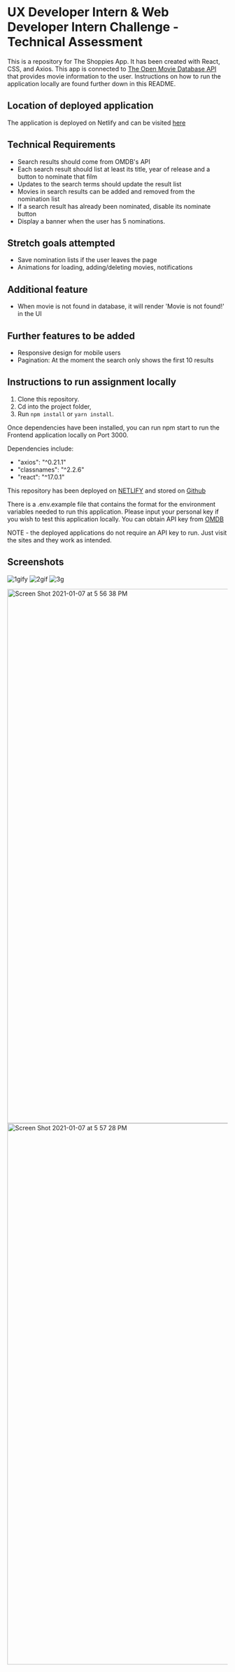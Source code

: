 # UX Developer Intern & Web Developer Intern Challenge - Technical Assessment

This is a repository for The Shoppies App. It has been created with React, CSS, and Axios. This app is connected to [The Open Movie Database API](https://www.omdbapi.com) that provides movie information to the user. Instructions on how to run the application locally are found further down in this README.

## Location of deployed application
The application is deployed on Netlify and can be visited [here](https://movie-awards.netlify.app/)

## Technical Requirements
- Search results should come from OMDB's API 
- Each search result should list at least its title, year of release and a button to nominate that film
- Updates to the search terms should update the result list
- Movies in search results can be added and removed from the nomination list
- If a search result has already been nominated, disable its nominate button
- Display a banner when the user has 5 nominations.

## Stretch goals attempted
- Save nomination lists if the user leaves the page
- Animations for loading, adding/deleting movies, notifications

## Additional feature
- When movie is not found in database, it will render 'Movie is not found!' in the UI 

## Further features to be added
- Responsive design for mobile users
- Pagination: At the moment the search only shows the first 10 results 


## Instructions to run assignment locally
1. Clone this repository.
2. Cd into the project folder, 
3. Run ```npm install``` or ```yarn install```.

Once dependencies have been installed, you can run npm start to run the Frontend application locally on Port 3000.

Dependencies include:

- "axios": "^0.21.1"
- "classnames": "^2.2.6"
- "react": "^17.0.1"

This repository has been deployed on [NETLIFY](https://movie-awards.netlify.app/) and stored on [Github](https://github.com/andreiskandar/movie-awards)

There is a .env.example file that contains the format for the environment variables needed to run this application. Please input your personal key if you wish to test this application locally. You can obtain API key from [OMDB](http://www.omdbapi.com/apikey.aspx)  

NOTE - the deployed applications do not require an API key to run. Just visit the sites and they work as intended.

## Screenshots

![1gify](https://user-images.githubusercontent.com/56459037/103966828-81df7300-5115-11eb-903e-d2ee030caa2c.gif)
![2gif](https://user-images.githubusercontent.com/56459037/103966896-a4718c00-5115-11eb-907d-d1c514658625.gif)
![3g](https://user-images.githubusercontent.com/56459037/103966943-bc491000-5115-11eb-8b11-44683ffa5877.gif)



<img width="1220" alt="Screen Shot 2021-01-07 at 5 56 38 PM" src="https://user-images.githubusercontent.com/56459037/103965104-dbde3980-5111-11eb-92c5-d664d103c0bc.png">
<img width="1236" alt="Screen Shot 2021-01-07 at 5 57 28 PM" src="https://user-images.githubusercontent.com/56459037/103965106-dda7fd00-5111-11eb-9df9-b8bc295706bd.png">
